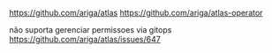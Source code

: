 https://github.com/ariga/atlas
https://github.com/ariga/atlas-operator

não suporta gerenciar permissoes via gitops
https://github.com/ariga/atlas/issues/647